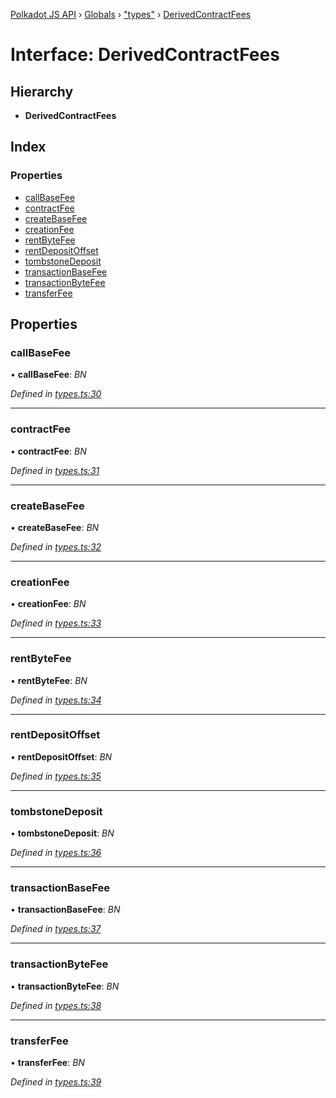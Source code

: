 [Polkadot JS API](../README.md) › [Globals](../globals.md) › ["types"](../modules/_types_.md) › [DerivedContractFees](_types_.derivedcontractfees.md)

# Interface: DerivedContractFees

## Hierarchy

* **DerivedContractFees**

## Index

### Properties

* [callBaseFee](_types_.derivedcontractfees.md#callbasefee)
* [contractFee](_types_.derivedcontractfees.md#contractfee)
* [createBaseFee](_types_.derivedcontractfees.md#createbasefee)
* [creationFee](_types_.derivedcontractfees.md#creationfee)
* [rentByteFee](_types_.derivedcontractfees.md#rentbytefee)
* [rentDepositOffset](_types_.derivedcontractfees.md#rentdepositoffset)
* [tombstoneDeposit](_types_.derivedcontractfees.md#tombstonedeposit)
* [transactionBaseFee](_types_.derivedcontractfees.md#transactionbasefee)
* [transactionByteFee](_types_.derivedcontractfees.md#transactionbytefee)
* [transferFee](_types_.derivedcontractfees.md#transferfee)

## Properties

###  callBaseFee

• **callBaseFee**: *BN*

*Defined in [types.ts:30](https://github.com/polkadot-js/api/blob/dc105e6b31/packages/api-derive/src/types.ts#L30)*

___

###  contractFee

• **contractFee**: *BN*

*Defined in [types.ts:31](https://github.com/polkadot-js/api/blob/dc105e6b31/packages/api-derive/src/types.ts#L31)*

___

###  createBaseFee

• **createBaseFee**: *BN*

*Defined in [types.ts:32](https://github.com/polkadot-js/api/blob/dc105e6b31/packages/api-derive/src/types.ts#L32)*

___

###  creationFee

• **creationFee**: *BN*

*Defined in [types.ts:33](https://github.com/polkadot-js/api/blob/dc105e6b31/packages/api-derive/src/types.ts#L33)*

___

###  rentByteFee

• **rentByteFee**: *BN*

*Defined in [types.ts:34](https://github.com/polkadot-js/api/blob/dc105e6b31/packages/api-derive/src/types.ts#L34)*

___

###  rentDepositOffset

• **rentDepositOffset**: *BN*

*Defined in [types.ts:35](https://github.com/polkadot-js/api/blob/dc105e6b31/packages/api-derive/src/types.ts#L35)*

___

###  tombstoneDeposit

• **tombstoneDeposit**: *BN*

*Defined in [types.ts:36](https://github.com/polkadot-js/api/blob/dc105e6b31/packages/api-derive/src/types.ts#L36)*

___

###  transactionBaseFee

• **transactionBaseFee**: *BN*

*Defined in [types.ts:37](https://github.com/polkadot-js/api/blob/dc105e6b31/packages/api-derive/src/types.ts#L37)*

___

###  transactionByteFee

• **transactionByteFee**: *BN*

*Defined in [types.ts:38](https://github.com/polkadot-js/api/blob/dc105e6b31/packages/api-derive/src/types.ts#L38)*

___

###  transferFee

• **transferFee**: *BN*

*Defined in [types.ts:39](https://github.com/polkadot-js/api/blob/dc105e6b31/packages/api-derive/src/types.ts#L39)*

